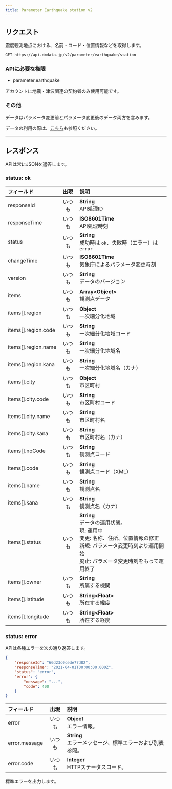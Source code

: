 ```yaml
---
title: Parameter Earthquake station v2
---
```


## リクエスト

震度観測地点における、名前・コード・位置情報などを取得します。

`GET https://api.dmdata.jp/v2/parameter/earthquake/station`

### APIに必要な権限
* parameter.earthquake

アカウントに地震・津波関連の契約者のみ使用可能です。

### その他
データはパラメータ変更前とパラメータ変更後のデータ両方を含みます。

データの利用の際は、[こちら](/docs/parameter.md)も参照ください。

---

## レスポンス
APIは常にJSONを返答します。

### status: ok
| フィールド               | 出現  | 説明                                                                                                                |
|:--------------------|:---:|:------------------------------------------------------------------------------------------------------------------|
| responseId          | いつも | **String** <br/> API処理ID                                                                                          |
| responseTime        | いつも | **ISO8601Time** <br/> API処理時刻                                                                                     |
| status              | いつも | **String** <br/> 成功時は `ok`、失敗時（エラー）は `error`                                                                      |
| changeTime          | いつも | **ISO8601Time** <br/> 気象庁によるパラメータ変更時刻                                                                             |
| version             | いつも | **String** <br/> データのバージョン                                                                                        |
| items               | いつも | **Array&lt;Object&gt;** <br/> 観測点データ                                                                              |
| items[].region      | いつも | **Object** <br/> 一次細分化地域                                                                                          |
| items[].region.code | いつも | **String** <br/> 一次細分化地域コード                                                                                       |
| items[].region.name | いつも | **String** <br/> 一次細分化地域名                                                                                         |
| items[].region.kana | いつも | **String** <br/> 一次細分化地域名（カナ）                                                                                     |
| items[].city        | いつも | **Object** <br/> 市区町村                                                                                             |
| items[].city.code   | いつも | **String** <br/> 市区町村コード                                                                                          |
| items[].city.name   | いつも | **String** <br/> 市区町村名                                                                                            |
| items[].city.kana   | いつも | **String** <br/> 市区町村名（カナ）                                                                                        |
| items[].noCode      | いつも | **String** <br/> 観測点コード                                                                                           |
| items[].code        | いつも | **String** <br/> 観測点コード（XML）                                                                                      |
| items[].name        | いつも | **String** <br/> 観測点名                                                                                             |
| items[].kana        | いつも | **String** <br/> 観測点名（カナ）                                                                                         |
| items[].status      | いつも | **String** <br/> データの運用状態。 <br/>現: 運用中 <br/>変更: 名称、住所、位置情報の修正 <br/>新規: パラメータ変更時刻より運用開始 <br/>廃止: パラメータ変更時刻をもって運用終了 |
| items[].owner       | いつも | **String** <br/> 所属する機関                                                                                           |
| items[].latitude    | いつも | **String&lt;Float&gt;** <br/> 所在する緯度                                                                              |
| items[].longitude   | いつも | **String&lt;Float&gt;** <br/> 所在する経度                                                                              |

### status: error
APIは各種エラーを次の通り返答します。

```json
{
    "responseId": "66d23c0cede77d82",
    "responseTime": "2021-04-01T00:00:00.000Z",
    "status": "error",
    "error": {
        "message": "...",
        "code": 400
    }
}
```

| フィールド         | 出現  | 説明                                      |
|:--------------|:---:|:----------------------------------------|
| error         | いつも | **Object** <br/> エラー情報。                 |
| error.message | いつも | **String** <br/> エラーメッセージ、標準エラーおよび別表参照。 |
| error.code    | いつも | **Integer** <br/> HTTPステータスコード。         |

標準エラーを出力します。
